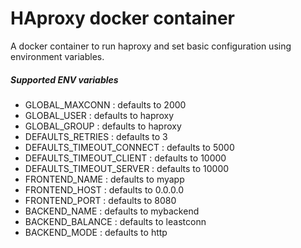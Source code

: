 # HAproxy docker container
A docker container to run haproxy and set basic configuration using environment variables.

##### Supported ENV variables
- GLOBAL_MAXCONN : defaults to 2000
- GLOBAL_USER : defaults to haproxy
- GLOBAL_GROUP : defaults to haproxy
- DEFAULTS_RETRIES : defaults to 3
- DEFAULTS_TIMEOUT_CONNECT : defaults to 5000
- DEFAULTS_TIMEOUT_CLIENT : defaults to 10000
- DEFAULTS_TIMEOUT_SERVER : defaults to 10000
- FRONTEND_NAME : defaults to myapp
- FRONTEND_HOST : defaults to 0.0.0.0
- FRONTEND_PORT : defaults to 8080
- BACKEND_NAME : defaults to mybackend
- BACKEND_BALANCE : defaults to leastconn
- BACKEND_MODE : defaults to http
